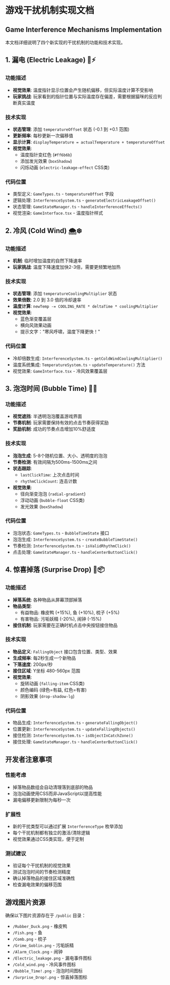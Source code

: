 # 游戏干扰机制实现文档
## Game Interference Mechanisms Implementation

本文档详细说明了四个新实现的干扰机制的功能和技术实现。

## 1. 漏电 (Electric Leakage) 🔌⚡

### 功能描述
- **视觉效果**: 温度指针显示位置会产生随机偏移，但实际温度计算不受影响
- **玩家挑战**: 玩家看到的指针位置与实际温度存在偏差，需要根据猫咪的反应判断真实温度

### 技术实现
- **状态管理**: 添加 `temperatureOffset` 状态 (-0.1 到 +0.1 范围)
- **更新频率**: 每秒更新一次偏移值
- **显示计算**: `displayTemperature = actualTemperature + temperatureOffset`
- **视觉效果**: 
  - 温度指针变红色 (`#ff6b6b`)
  - 添加发光效果 (`boxShadow`)
  - 闪烁动画 (`electric-leakage-effect` CSS类)

### 代码位置
- 类型定义: `GameTypes.ts` - `temperatureOffset` 字段
- 逻辑处理: `InterferenceSystem.ts` - `generateElectricLeakageOffset()`
- 状态管理: `GameStateManager.ts` - `handleInterferenceEffects()`
- 视觉渲染: `GameInterface.tsx` - 温度指针样式

## 2. 冷风 (Cold Wind) 🌨️❄️

### 功能描述
- **机制**: 临时增加温度的自然下降速率
- **玩家挑战**: 温度下降速度加快2-3倍，需要更频繁地加热

### 技术实现
- **状态管理**: 添加 `temperatureCoolingMultiplier` 状态
- **效果倍数**: 2.0 到 3.0 倍的冷却速率
- **温度计算**: `newTemp -= COOLING_RATE * deltaTime * coolingMultiplier`
- **视觉效果**:
  - 蓝色渐变覆盖层
  - 横向风效果动画
  - 提示文字："寒风呼啸，温度下降更快！"

### 代码位置
- 冷却倍数生成: `InterferenceSystem.ts` - `getColdWindCoolingMultiplier()`
- 温度系统集成: `TemperatureSystem.ts` - `updateTemperature()` 方法
- 视觉效果: `GameInterface.tsx` - 冷风效果覆盖层

## 3. 泡泡时间 (Bubble Time) 🫧🎵

### 功能描述
- **视觉遮挡**: 半透明泡泡覆盖游戏界面
- **节奏机制**: 玩家需要保持有效的点击节奏获得奖励
- **奖励机制**: 成功的节奏点击增加10%舒适度

### 技术实现
- **泡泡生成**: 5-8个随机位置、大小、透明度的泡泡
- **节奏检测**: 有效间隔为500ms-1500ms之间
- **状态跟踪**: 
  - `lastClickTime`: 上次点击时间
  - `rhythmClickCount`: 连击计数
- **视觉效果**:
  - 径向渐变泡泡 (`radial-gradient`)
  - 浮动动画 (`bubble-float` CSS类)
  - 发光效果 (`boxShadow`)

### 代码位置
- 泡泡状态: `GameTypes.ts` - `BubbleTimeState` 接口
- 泡泡生成: `InterferenceSystem.ts` - `createBubbleTimeState()`
- 节奏检测: `InterferenceSystem.ts` - `isValidRhythmClick()`
- 点击处理: `GameStateManager.ts` - `handleCenterButtonClick()`

## 4. 惊喜掉落 (Surprise Drop) 🎁📦

### 功能描述
- **掉落系统**: 各种物品从屏幕顶部掉落
- **物品类型**: 
  - 有益物品: 橡皮鸭 (+15%), 鱼 (+10%), 梳子 (+5%)
  - 有害物品: 污垢妖精 (-20%), 闹钟 (-15%)
- **接住机制**: 玩家需要在正确时机点击中央按钮接住物品

### 技术实现
- **物品定义**: `FallingObject` 接口包含位置、类型、效果
- **生成频率**: 每2秒生成一个新物品
- **下落速度**: 200px/秒
- **接住区域**: Y坐标 480-560px 范围
- **视觉效果**:
  - 旋转动画 (`falling-item` CSS类)
  - 颜色编码 (绿色=有益, 红色=有害)
  - 阴影效果 (`drop-shadow-lg`)

### 代码位置
- 物品生成: `InterferenceSystem.ts` - `generateFallingObject()`
- 位置更新: `InterferenceSystem.ts` - `updateFallingObjects()`
- 接住检测: `InterferenceSystem.ts` - `isObjectInCatchZone()`
- 接住处理: `GameStateManager.ts` - `handleCenterButtonClick()`

## 开发者注意事项

### 性能考虑
- 掉落物品数组会自动清理落到底部的物品
- 泡泡动画使用CSS而非JavaScript以提高性能
- 漏电偏移更新限制为每秒一次

### 扩展性
- 新的干扰类型可以通过扩展 `InterferenceType` 枚举添加
- 每个干扰机制都有独立的激活/清除逻辑
- 视觉效果通过CSS类实现，便于定制

### 测试建议
- 验证每个干扰机制的视觉效果
- 测试泡泡时间的节奏检测精度
- 确认掉落物品的接住区域准确性
- 检查漏电效果的偏移范围

## 游戏图片资源

确保以下图片资源存在于 `/public` 目录：
- `/Rubber_Duck.png` - 橡皮鸭
- `/Fish.png` - 鱼
- `/Comb.png` - 梳子  
- `/Grime_Goblin.png` - 污垢妖精
- `/Alarm_Clock.png` - 闹钟
- `/Electric_leakage.png` - 漏电事件图标
- `/Cold_wind.png` - 冷风事件图标
- `/Bubble_Time!.png` - 泡泡时间图标
- `/Surprise_Drop!.png` - 惊喜掉落图标 